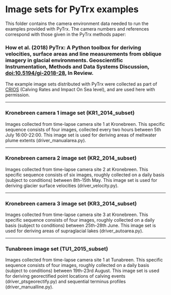 # Image sets for PyTrx examples
This folder contains the camera environment data needed to run the examples provided with PyTrx. The camera numbers and references correspond with those given in the PyTrx methods paper:

<h3>How et al. (2018) PyTrx: A Python toolbox for deriving velocities, surface areas and line measurements from oblique imagery in glacial environments. Geoscientific Instrumentation, Methods and Data Systems Discussion, <a href="https://doi.org/10.5194/gi-2018-28">doi:10.5194/gi-2018-28</a>, In Review.</h3>

The example image sets distributed with PyTrx were collected as part of <a href="https://www.researchinsvalbard.no/project/7037">CRIOS</a> (Calving Rates and Impact On Sea level), and are used here with permission. 

<hr>

<h3>Kronebreen camera 1 image set (KR1_2014_subset)</h3>
Images collected from time-lapse camera site 1 at Kronebreen. This specific sequence consists of four images, collected every two hours between 5th July 16:00-22:00. This image set is used for deriving areas of meltwater plume extents (driver_manualarea.py).

<hr>

<h3>Kronebreen camera 2 image set (KR2_2014_subset)</h3>
Images collected from time-lapse camera site 2 at Kronebreen. This specific sequence consists of six images, roughly collected on a daily basis (subject to conditions) between 8th-15th May. This image set is used for deriving glacier surface velocities (driver_velocity.py).

<hr>

<h3>Kronebreen camera 3 image set (KR3_2014_subset)</h3>
Images collected from time-lapse camera site 3 at Kronebreen. This specific sequence consists of four images, roughly collected on a daily basis (subject to conditions) between 25th-28th June. This image set is used for deriving areas of supraglacial lakes (driver_autoarea.py).

<hr>

<h3>Tunabreen image set (TU1_2015_subset)</h3>

Images collected from time-lapse camera site 1 at Tunabreen. This specific sequence consists of four images, roughly collected on a daily basis (subject to conditions) between 19th-23rd August. This image set is used for deriving georectified point locations of calving events (driver_ptsgeorectify.py) and sequential terminus profiles (driver_manualline.py). 
